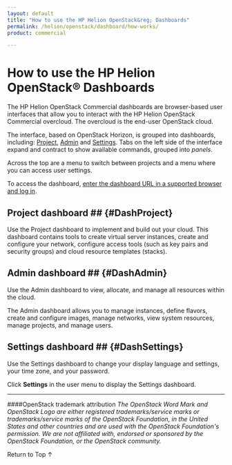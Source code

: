 ```yaml
---
layout: default
title: "How to use the HP Helion OpenStack&reg; Dashboards"
permalink: /helion/openstack/dashboard/how-works/
product: commercial

---
```

<!--PUBLISHED-->



<script> 

function PageRefresh { 
onLoad="window.refresh"
}

PageRefresh();

</script>


<!-- Hide until use cases are official
<p style="font-size: small;"> <a href="/helion/openstack/dashboard/admin/">&#9664; PREV</a> | <a href="/helion/openstack/manage/">&#9650; UP</a> | <a href="/helion/openstack/dashboard/users/">NEXT &#9654;</a> </p>
-->
# How to use the HP Helion OpenStack&reg; Dashboards

The HP Helion OpenStack Commercial dashboards are browser-based user interfaces that allow you to interact with the HP Helion OpenStack Commercial overcloud. The overcloud is the end-user OpenStack cloud.  

The interface, based on OpenStack Horizon, is grouped into dashboards, including: [Project](#DashProject), [Admin](#DashAdmin) and [Settings](#DashSettings). Tabs on the left side of the interface expand and contract to show available commands, grouped into *panels*. 

<!-- Need new
<img src="media/HorizonCommunity.png" alt="" width="600" />
-->

Across the top are a menu to switch between projects and a menu where you can access user settings.

<!--
How you interact with your network environment depends upon your user type, either an [administrative user (admin)](/helion/openstack/dashboard/admin/) or a [non-administrative user (user)](/helion/openstack/dashboard/users/).
-->
To access the dashboard, [enter the dashboard URL in a supported browser and log in](/helion/openstack/dashboard/login/). 

## Project dashboard ## {#DashProject}

Use the Project dashboard to implement and build out your cloud. This dashboard contains tools to create virtual server instances, create and configure your network, configure access tools (such as key pairs and security groups) and cloud resource templates (stacks).

## Admin dashboard ## {#DashAdmin}

Use the Admin dashboard to view, allocate, and manage all resources within the cloud.

The Admin dashboard allows you to manage instances, define flavors, create and configure images, manage networks, view system resources, manage projects, and manage users.

## Settings dashboard ## {#DashSettings}

Use the Settings dashboard to change your display language and settings, your time zone, and your password.
 
Click **Settings** in the user menu to display the Settings dashboard. 

----
####OpenStack trademark attribution
*The OpenStack Word Mark and OpenStack Logo are either registered trademarks/service marks or trademarks/service marks of the OpenStack Foundation, in the United States and other countries and are used with the OpenStack Foundation's permission. We are not affiliated with, endorsed or sponsored by the OpenStack Foundation, or the OpenStack community.*


 <a href="#top" style="padding:14px 0px 14px 0px; text-decoration: none;"> Return to Top &#8593; </a>

